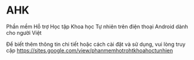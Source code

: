 # AHK
Phần mềm Hỗ trợ Học tập Khoa học Tự nhiên trên điện thoại Android dành cho người Việt

Để biết thêm thông tin chi tiết hoặc cách cài đặt và sử dụng, vui lòng truy cập https://sites.google.com/view/phanmemhotrohtkhoahoctunhien 
